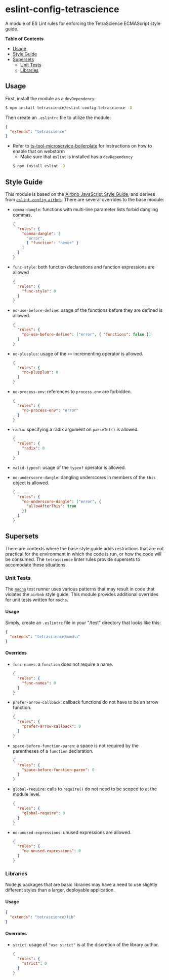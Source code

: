 # eslint-config-tetrascience

A module of ES Lint rules for enforcing the TetraScience ECMAScript style guide.

__Table of Contents__

* [Usage](#usage)
* [Style Guide](#style-guide)
* [Supersets](#supersets)
  + [Unit Tests](#unit-tests)
  + [Libraries](#libraries)

## Usage

First, install the module as a `devDependency`:

```sh
$ npm install tetrascience/eslint-config-tetrascience -D
```

Then create an `.eslintrc` file to utilize the module:

```json
{
  "extends": "tetrascience"
}
```

* Refer to [ts-tool-microservice-boilerplate](https://github.com/tetrascience/ts-tool-microservice-boilerplate#setup) for instructions on how to enable that on webstorm
  * Make sure that `eslint` is installed has a `devDependency`
  ```sh
  $ npm install eslint -D
  ```

## Style Guide

This module is based on the [Airbnb JavaScript Style Guide](https://github.com/airbnb/javascript), and derives from [`eslint-config-airbnb`](https://www.npmjs.com/package/eslint-config-airbnb).  There are several overrides to the base module:

* `comma-dangle`: functions with multi-line parameter lists forbid dangling commas.

  ```json
  {
    "rules": {
      "comma-dangle": [
        "error",
        { "function": "never" }
      ]
    }
  }
  ```

* `func-style`: both function declarations and function expressions are allowed

  ```json
  {
    "rules": {
      "func-style": 0
    }
  }
  ```


* `no-use-before-define`: usage of the functions before they are defined is allowed.

  ```json
  {
    "rules": {
      "no-use-before-define": ["error", { "functions": false }]
    }
  }
  ```


* `no-plusplus`: usage of the `++` incrementing operator is allowed.

  ```json
  {
    "rules": {
      "no-plusplus": 0
    }
  }
  ```

* `no-process-env`: references to `process.env` are forbidden.

  ```json
  {
    "rules": {
      "no-process-env": "error"
    }
  }
  ```

* `radix`: specifying a radix argument on `parseInt()` is allowed.

  ```json
  {
    "rules": {
      "radix": 0
    }
  }
  ```

* `valid-typeof`: usage of the `typeof` operator is allowed.

* `no-underscore-dangle`: dangling underscores in members of the
  `this` object is allowed.

  ```json
  {
    "rules": {
      "no-underscore-dangle": ["error", {
        "allowAfterThis": true
      }]
    }
  }
  ```

## Supersets

There are contexts where the base style guide adds restrictions that are not practical for the environment in which the code is run, or how the code will be consumed.  The `tetrascience` linter rules provide supersets to accomodate these situations.

### Unit Tests

The [`mocha`](https://mochajs.org/) test runner uses various patterns that may result in code that violates the `airbnb` style guide.  This module provides additional overrides for unit tests written for `mocha`.

#### Usage

Simply, create an `.eslintrc` file in your "/test" directory that looks like this:

```json
{
  "extends": "tetrascience/mocha"
}
```

#### Overrides

* `func-names`: a `function` does not require a name.

  ```json
  {
    "rules": {
      "func-names": 0
    }
  }
  ```

* `prefer-arrow-callback`: callback functions do not have to be an arrow function.

  ```json
  {
    "rules": {
      "prefer-arrow-callback": 0
    }
  }
  ```

* `space-before-function-paren`: a space is not required by the parentheses of a `function` declaration.

  ```json
  {
    "rules": {
      "space-before-function-paren": 0
    }
  }
  ```

* `global-require`: calls to `require()` do not need to be scoped to at the module level.

  ```json
  {
    "rules": {
      "global-require": 0
    }
  }
  ```

* `no-unused-expressions`: unused expressions are allowed.

  ```json
  {
    "rules": {
      "no-unused-expressions": 0
    }
  }
  ```

### Libraries

Node.js packages that are basic libraries may have a need to use slightly different styles than a larger, deployable application.

#### Usage

```json
{
  "extends": "tetrascience/lib"
}
```

#### Overrides

* `strict`: usage of `"use strict"` is at the discretion of the library author.

  ```json
  {
    "rules": {
      "strict": 0
    }
  }
  ```
